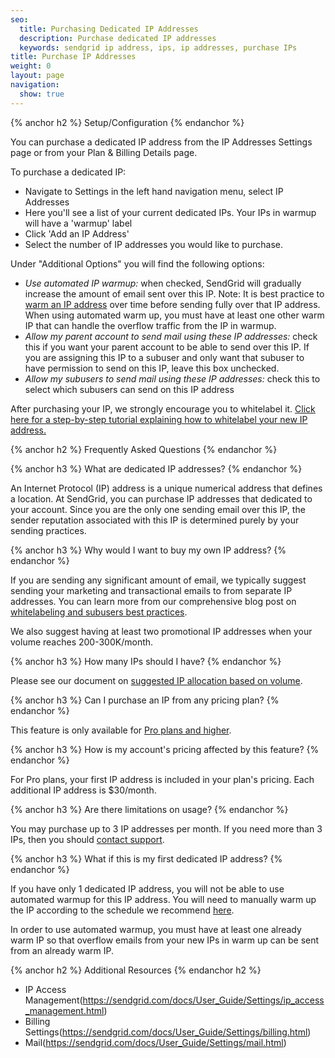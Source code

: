 ```yaml
---
seo:
  title: Purchasing Dedicated IP Addresses
  description: Purchase dedicated IP addresses
  keywords: sendgrid ip address, ips, ip addresses, purchase IPs
title: Purchase IP Addresses
weight: 0
layout: page
navigation:
  show: true
---
```


{% anchor h2 %}
Setup/Configuration
{% endanchor %}

You can purchase a dedicated IP address from the IP Addresses Settings page or from your Plan & Billing Details page.

To purchase a dedicated IP:

* Navigate to Settings in the left hand navigation menu, select IP Addresses
* Here you'll see a list of your current dedicated IPs. Your IPs in warmup will have a 'warmup' label
* Click 'Add an IP Address'
* Select the number of IP addresses you would like to purchase.

Under "Additional Options" you will find the following options:

  * *Use automated IP warmup:* when checked, SendGrid will gradually increase the amount of email sent over this IP. Note: It is best practice to [warm an IP address]({{root_url}}/Classroom/Deliver/Delivery_Introduction/warming_up_ips.html) over time before sending fully over that IP address. When using automated warm up, you must have at least one other warm IP that can handle the overflow traffic from the IP in warmup.
  * *Allow my parent account to send mail using these IP addresses:* check this if you want your parent account to be able to send over this IP. If you are assigning this IP to a subuser and only want that subuser to have permission to send on this IP, leave this box unchecked.
  * *Allow my subusers to send mail using these IP addresses:* check this to select which subusers can send on this IP address

After purchasing your IP, we strongly encourage you to whitelabel it. [Click here for a step-by-step tutorial explaining how to whitelabel your new IP address.]({{root_url}}/Classroom/Basics/Whitelabel/setup_ip_whitelabel.html)

{% anchor h2 %}
Frequently Asked Questions
{% endanchor %}

{% anchor h3 %}
What are dedicated IP addresses?
{% endanchor %}

An Internet Protocol (IP) address is a unique numerical address that defines a location. At SendGrid, you can purchase IP addresses that dedicated to your account. Since you are the only one sending email over this IP, the sender reputation associated with this IP is determined purely by your sending practices.

{% anchor h3 %}
Why would I want to buy my own IP address?
{% endanchor %}

If you are sending any significant amount of email, we typically suggest sending your marketing and transactional emails to from separate IP addresses. You can learn more from our comprehensive blog post on [whitelabeling and subusers best practices](https://sendgrid.com/blog/whitelabeling-and-subusers-best-practices/).

We also suggest having at least two promotional IP addresses when your volume reaches 200-300K/month.

{% anchor h3 %}
How many IPs should I have?
{% endanchor %}

Please see our document on [suggested IP allocation based on volume](https://sendgrid.com/docs/assets/IPWarmupSchedule.pdf).

{% anchor h3 %}
Can I purchase an IP from any pricing plan?
{% endanchor %}

This feature is only available for [Pro plans and higher](https://sendgrid.com/pricing).

{% anchor h3 %}
How is my account's pricing affected by this feature?
{% endanchor %}

For Pro plans, your first IP address is included in your plan's pricing. Each additional IP address is $30/month.

{% anchor h3 %}
Are there limitations on usage?
{% endanchor %}

You may purchase up to 3 IP addresses per month. If you need more than 3 IPs, then you should [contact support](https://support.sendgrid.com).

{% anchor h3 %}
What if this is my first dedicated IP address?
{% endanchor %}

If you have only 1 dedicated IP address, you will not be able to use automated warmup for this IP address. You will need to manually warm up the IP according to the schedule we recommend [here](https://sendgrid.com/docs/assets/IPWarmupSchedule.pdf).

In order to use automated warmup, you must have at least one already warm IP so that overflow emails from your new IPs in warm up can be sent from an already warm IP.

{% anchor h2 %}
Additional Resources
{% endanchor h2 %}

* IP Access Management(https://sendgrid.com/docs/User_Guide/Settings/ip_access_management.html)
* Billing Settings(https://sendgrid.com/docs/User_Guide/Settings/billing.html)
* Mail(https://sendgrid.com/docs/User_Guide/Settings/mail.html)

